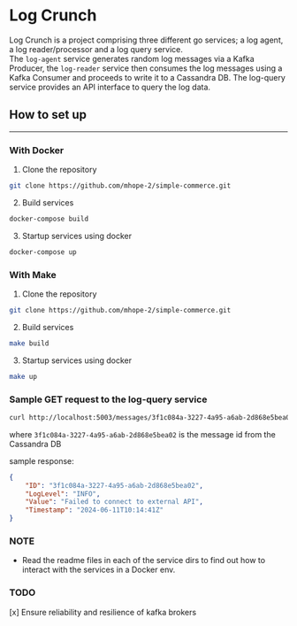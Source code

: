 # Log Crunch

Log Crunch is a project comprising three different go services; a log agent, a log reader/processor and a log query service.  
The `log-agent` service generates random log messages via a Kafka Producer, the `log-reader` service then consumes the log messages
using a Kafka Consumer and proceeds to write it to a Cassandra DB.
The log-query service provides an API interface to query the log data.


## How to set up

---
### With Docker
1. Clone the repository
```bash
git clone https://github.com/mhope-2/simple-commerce.git
```
2. Build services
```bash
docker-compose build
```
3. Startup services using docker
```bash
docker-compose up
``` 

### With Make
1. Clone the repository
```bash
git clone https://github.com/mhope-2/simple-commerce.git
```
2. Build services
```bash
make build
```
3. Startup services using docker
```bash
make up
``` 

### Sample GET request to the log-query service
```bash
curl http://localhost:5003/messages/3f1c084a-3227-4a95-a6ab-2d868e5bea02
```
where `3f1c084a-3227-4a95-a6ab-2d868e5bea02` is the message id from the Cassandra DB

sample response:

```json
{
    "ID": "3f1c084a-3227-4a95-a6ab-2d868e5bea02",
    "LogLevel": "INFO",
    "Value": "Failed to connect to external API",
    "Timestamp": "2024-06-11T10:14:41Z"
}
```

### NOTE
- Read the readme files in each of the service dirs to find out how to interact with the services in a Docker env. 

### TODO
[x] Ensure reliability and resilience of kafka brokers
